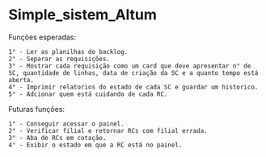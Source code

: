 # Simple_sistem_Altum

Funções esperadas:

    1° - Ler as planilhas do backlog.
    2° - Separar as requisições.
    3° - Mostrar cada requisição como um card que deve apresentar n° de SC, quantidade de linhas, data de criação da SC e a quanto tempo está aberta.
    4° - Imprimir relatorios do estado de cada SC e guardar um historico.
    5° - Adcionar quem está cuidando de cada RC.

Futuras funções:

    1° - Conseguir acessar o painel.
    2° - Verificar filial e retornar RCs com filial errada.
    3° - Aba de RCs em cotação.
    4° - Exibir o estado em que a RC está no painel.